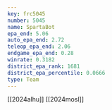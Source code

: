```yaml
---
key: frc5045
number: 5045
name: SpartaBot
epa_end: 5.06
auto_epa_end: 2.72
teleop_epa_end: 2.06
endgame_epa_end: 0.28
winrate: 0.3182
district_epa_rank: 1681
district_epa_percentile: 0.0666
type: Team
---
```

[[2024alhu]]
[[2024mosl]]
